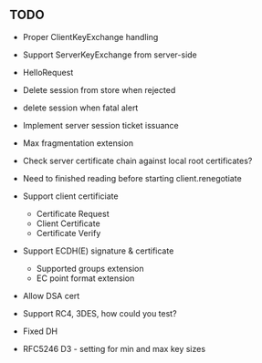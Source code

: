 ## TODO

- Proper ClientKeyExchange handling

- Support ServerKeyExchange from server-side

- HelloRequest

- Delete session from store when rejected
- delete session when fatal alert
- Implement server session ticket issuance 

- Max fragmentation extension

- Check server certificate chain against local root certificates?

- Need to finished reading before starting client.renegotiate

- Support client certificiate
    - Certificate Request
    - Client Certificate
    - Certificate Verify

- Support ECDH(E) signature & certificate
    - Supported groups extension
    - EC point format extension

- Allow DSA cert

- Support RC4, 3DES, how could you test?

- Fixed DH

- RFC5246 D3 - setting for min and max key sizes

